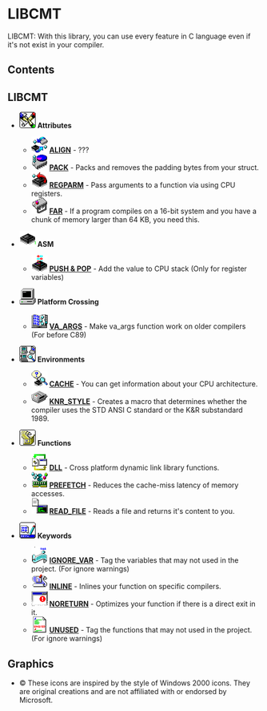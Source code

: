 # LIBCMT
LIBCMT: With this library, you can use every feature in C language even if it's not exist in your compiler.

## Contents

LIBCMT
---

+ ![](https://raw.githubusercontent.com/TeomanDeniz/TeomanDeniz/main/images/repo_projects/libcmt/Attributes.png) **Attributes**
	+ ![](https://raw.githubusercontent.com/TeomanDeniz/TeomanDeniz/main/images/repo_projects/libcmt/align.png) **[ALIGN](https://github.com/TeomanDeniz/LIBCMT/blob/main/ATTRIBUTES/ALIGN.h)** - ???
	+ ![](https://raw.githubusercontent.com/TeomanDeniz/TeomanDeniz/main/images/repo_projects/libcmt/pack.png) **[PACK](https://github.com/TeomanDeniz/LIBCMT/blob/main/ATTRIBUTES/PACK.h)** - Packs and removes the padding bytes from your struct.
	+ ![](https://raw.githubusercontent.com/TeomanDeniz/TeomanDeniz/main/images/repo_projects/libcmt/regparm.png) **[REGPARM](https://github.com/TeomanDeniz/LIBCMT/blob/main/ATTRIBUTES/REGPARM.h)** - Pass arguments to a function via using CPU registers.
	+ ![](https://raw.githubusercontent.com/TeomanDeniz/TeomanDeniz/main/images/repo_projects/libcmt/far.gif) **[FAR](https://github.com/TeomanDeniz/LIBCMT/blob/main/ATTRIBUTES/FAR.h)** - If a program compiles on a 16-bit system and you have a chunk of memory larger than 64 KB, you need this.

+ ![](https://raw.githubusercontent.com/TeomanDeniz/TeomanDeniz/main/images/repo_projects/libcmt/asm2.gif) **ASM**
	+ ![](https://raw.githubusercontent.com/TeomanDeniz/TeomanDeniz/main/images/repo_projects/libcmt/push_pop.gif) **[PUSH & POP](https://github.com/TeomanDeniz/LIBCMT/blob/main/ASM/PUSH_POP.h)** - Add the value to CPU stack (Only for register variables)

+ ![](https://raw.githubusercontent.com/TeomanDeniz/TeomanDeniz/main/images/repo_projects/libcmt/plaltform_corssing.gif) **Platform Crossing**
	+ ![](https://raw.githubusercontent.com/TeomanDeniz/TeomanDeniz/main/images/repo_projects/libcmt/va_args.gif) **[VA_ARGS](https://github.com/TeomanDeniz/LIBCMT/blob/main/PLATFORM_CROSSING/VA_ARGS.h)** - Make va_args function work on older compilers (For before C89)

+ ![](https://raw.githubusercontent.com/TeomanDeniz/TeomanDeniz/main/images/repo_projects/libcmt/environments.png) **Environments**
	+ ![](https://raw.githubusercontent.com/TeomanDeniz/TeomanDeniz/main/images/repo_projects/libcmt/cache.gif) **[CACHE](https://github.com/TeomanDeniz/LIBCMT/blob/main/ENVIRONMENTS/CACHE.h)** - You can get information about your CPU architecture.
	+ ![](https://raw.githubusercontent.com/TeomanDeniz/TeomanDeniz/main/images/repo_projects/libcmt/is_stdc.gif) **[KNR_STYLE](https://github.com/TeomanDeniz/LIBCMT/blob/main/ENVIRONMENTS/KNR_STYLE.h)** - Creates a macro that determines whether the compiler uses the STD ANSI C standard or the K&R substandard 1989.

+ ![](https://raw.githubusercontent.com/TeomanDeniz/TeomanDeniz/main/images/repo_projects/libcmt/functions.png) **Functions**
	+ ![](https://raw.githubusercontent.com/TeomanDeniz/TeomanDeniz/main/images/repo_projects/libcmt/dll.png) **[DLL](https://github.com/TeomanDeniz/LIBCMT/blob/main/FUNCTIONS/DLL.h)** - Cross platform dynamic link library functions.
	+ ![](https://raw.githubusercontent.com/TeomanDeniz/TeomanDeniz/main/images/repo_projects/libcmt/prefetch.png) **[PREFETCH](https://github.com/TeomanDeniz/LIBCMT/blob/main/FUNCTIONS/PREFETCH.h)** - Reduces the cache-miss latency of memory accesses.
	+ ![](https://raw.githubusercontent.com/TeomanDeniz/TeomanDeniz/main/images/repo_projects/libcmt/READ_FILE.gif) **[READ_FILE](https://github.com/TeomanDeniz/LIBCMT/blob/main/FUNCTIONS/READ_FILE.h)** - Reads a file and returns it's content to you.

+ ![](https://raw.githubusercontent.com/TeomanDeniz/TeomanDeniz/main/images/repo_projects/libcmt/keywords.png) **Keywords**
	+ ![](https://raw.githubusercontent.com/TeomanDeniz/TeomanDeniz/main/images/repo_projects/libcmt/ignore.gif) **[IGNORE_VAR](https://github.com/TeomanDeniz/LIBCMT/blob/main/KEYWORDS/IGNORE_VAR.h)** - Tag the variables that may not used in the project. (For ignore warnings)
	+ ![](https://raw.githubusercontent.com/TeomanDeniz/TeomanDeniz/main/images/repo_projects/libcmt/inline.png) **[INLINE](https://github.com/TeomanDeniz/LIBCMT/blob/main/KEYWORDS/INLINE.h)** - Inlines your function on specific compilers.
	+ ![](https://raw.githubusercontent.com/TeomanDeniz/TeomanDeniz/main/images/repo_projects/libcmt/no_return.png) **[NORETURN](https://github.com/TeomanDeniz/LIBCMT/blob/main/KEYWORDS/NORETURN.h)** - Optimizes your function if there is a direct exit in it.
	+ ![](https://raw.githubusercontent.com/TeomanDeniz/TeomanDeniz/main/images/repo_projects/libcmt/unused.gif) **[UNUSED](https://github.com/TeomanDeniz/LIBCMT/blob/main/KEYWORDS/UNUSED.h)** - Tag the functions that may not used in the project. (For ignore warnings)

Graphics
---

* © These icons are inspired by the style of Windows 2000 icons. They are original creations and are not affiliated with or endorsed by Microsoft.

